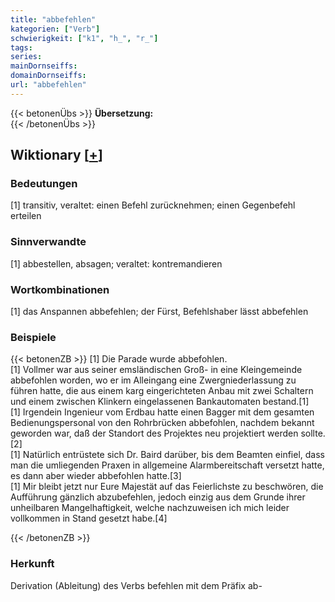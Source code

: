 ```yaml
---
title: "abbefehlen"
kategorien: ["Verb"]
schwierigkeit: ["k1", "h_", "r_"]
tags:
series:
mainDornseiffs:
domainDornseiffs:
url: "abbefehlen"
---
```


{{< betonenÜbs >}}
**Übersetzung:**  
{{< /betonenÜbs >}}

## Wiktionary [[+](https://de.wiktionary.org/wiki/abbefehlen)]

### Bedeutungen
[1] transitiv, veraltet: einen Befehl zurücknehmen; einen Gegenbefehl erteilen  

### Sinnverwandte
[1] abbestellen, absagen; veraltet: kontremandieren  

### Wortkombinationen
[1] das Anspannen abbefehlen; der Fürst, Befehlshaber lässt abbefehlen  

### Beispiele
{{< betonenZB >}}
[1] Die Parade wurde abbefohlen.  
[1] Vollmer war aus seiner emsländischen Groß- in eine Kleingemeinde abbefohlen worden, wo er im Alleingang eine Zwergniederlassung zu führen hatte, die aus einem karg eingerichteten Anbau mit zwei Schaltern und einem zwischen Klinkern eingelassenen Bankautomaten bestand.[1]  
[1] Irgendein Ingenieur vom Erdbau hatte einen Bagger mit dem gesamten Bedienungspersonal von den Rohrbrücken abbefohlen, nachdem bekannt geworden war, daß der Standort des Projektes neu projektiert werden sollte.[2]  
[1] Natürlich entrüstete sich Dr. Baird darüber, bis dem Beamten einfiel, dass man die umliegenden Praxen in allgemeine Alarmbereitschaft versetzt hatte, es dann aber wieder abbefohlen hatte.[3]  
[1] Mir bleibt jetzt nur Eure Majestät auf das Feierlichste zu beschwören, die Aufführung gänzlich abzubefehlen, jedoch einzig aus dem Grunde ihrer unheilbaren Mangelhaftigkeit, welche nachzuweisen ich mich leider vollkommen in Stand gesetzt habe.[4]  

{{< /betonenZB >}}
### Herkunft
Derivation (Ableitung) des Verbs befehlen mit dem Präfix ab-  


